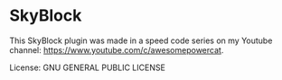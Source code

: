 # SkyBlock
This SkyBlock plugin was made in a speed code series on my Youtube channel: https://www.youtube.com/c/awesomepowercat.

License: GNU GENERAL PUBLIC LICENSE
